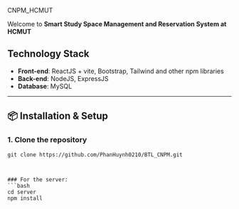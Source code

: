 CNPM_HCMUT

Welcome to **Smart Study Space Management and Reservation System at HCMUT** 
## Technology Stack

- **Front-end**: ReactJS + vite, Bootstrap, Tailwind and other npm libraries  
- **Back-end**: NodeJS, ExpressJS  
- **Database**: MySQL
---

## 📦 Installation & Setup

### 1. Clone the repository
```
git clone https://github.com/PhanHuynh0210/BTL_CNPM.git



### For the server:
```bash
cd server
npm install
